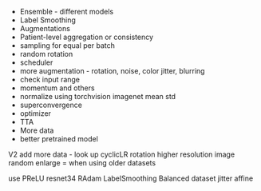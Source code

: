 - Ensemble - different models
- Label Smoothing
- Augmentations
- Patient-level aggregation or consistency
- sampling for equal per batch
- random rotation
- scheduler
- more augmentation - rotation, noise, color jitter, blurring
- check input range
- momentum and others
- normalize using torchvision imagenet mean std
- superconvergence
- optimizer
- TTA
- More data
- better pretrained model


V2
add more data - look up
cyclicLR
rotation
higher resolution image
random enlarge = when using older datasets


use PReLU
resnet34
RAdam
LabelSmoothing
Balanced dataset
jitter
affine